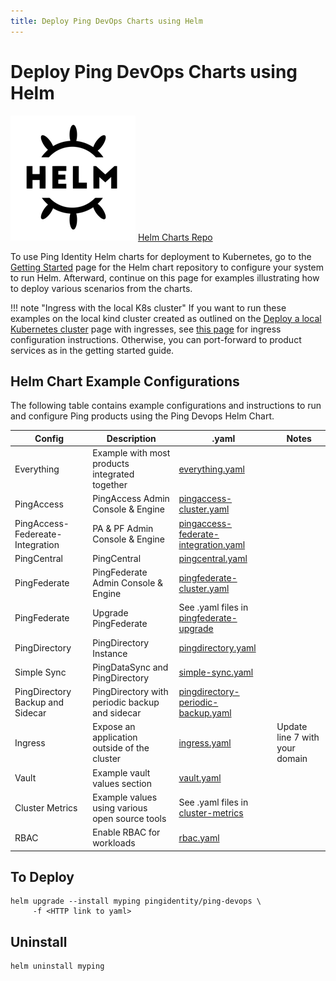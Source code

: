 ```yaml
---
title: Deploy Ping DevOps Charts using Helm
---
```

# Deploy Ping DevOps Charts using Helm

<div class="iconbox" onclick="window.open('https://helm.pingidentity.com','');">
    <img class="assets" src="../../images/logos/helm.png"/>
    <span class="caption">
        <a class="assetlinks" href="https://helm.pingidentity.com" target=”_blank”>Helm Charts Repo</a>
    </span>
</div>

To use Ping Identity Helm charts for deployment to Kubernetes, go to the [Getting Started](https://helm.pingidentity.com/getting-started/) page for the Helm chart repository to configure your system to run Helm.  Afterward, continue on this page for examples illustrating how to deploy various scenarios from the charts.

!!! note "Ingress with the local K8s cluster"
    If you want to run these examples on the local kind cluster created as outlined on the [Deploy a local Kubernetes cluster](./deployLocalK8sCluster.md) page with ingresses, see [this page](./deployHelmLocalIngress.md) for ingress configuration instructions.  Otherwise, you can port-forward to product services as in the getting started guide.

## Helm Chart Example Configurations

The following table contains example configurations and instructions to run and configure Ping products
using the Ping Devops Helm Chart.

| Config                           | Description                                    | .yaml                                                                                                                                                                                           |Notes                                      |
| ---------------------------------| -----------------------------------------------|-------------------------------------------------------------------------------------------------------------------------------------------------------------------------------------------------|-------------------------------------------|
| Everything                       | Example with most products integrated together | [everything.yaml](https://raw.githubusercontent.com/pingidentity/pingidentity-devops-getting-started/master/30-helm/everything.yaml)                                                            ||
| PingAccess                       | PingAccess Admin Console & Engine              | [pingaccess-cluster.yaml](https://raw.githubusercontent.com/pingidentity/pingidentity-devops-getting-started/master/30-helm/pingaccess-cluster.yaml)                                                                               ||
| PingAccess-Federeate-Integration | PA & PF Admin Console & Engine                 | [pingaccess-federate-integration.yaml](https://raw.githubusercontent.com/pingidentity/pingidentity-devops-getting-started/master/30-helm/pingaccess-federate-integration.yaml)                                               ||
| PingCentral                      | PingCentral                                    | [pingcentral.yaml](https://raw.githubusercontent.com/pingidentity/pingidentity-devops-getting-started/master/30-helm/pingcentral.yaml)                                                          |
| PingFederate                     | PingFederate Admin Console & Engine            | [pingfederate-cluster.yaml](https://raw.githubusercontent.com/pingidentity/pingidentity-devops-getting-started/master/30-helm/pingfederate-cluster.yaml)                                        |
| PingFederate                     | Upgrade PingFederate                           | See .yaml files in [pingfederate-upgrade](https://github.com/pingidentity/pingidentity-devops-getting-started/tree/master/30-helm/pingfederate-upgrade)                                         |
| PingDirectory                    | PingDirectory Instance                         | [pingdirectory.yaml](https://raw.githubusercontent.com/pingidentity/pingidentity-devops-getting-started/master/30-helm/pingdirectory.yaml)                                                      |
| Simple Sync                      | PingDataSync and PingDirectory                 | [simple-sync.yaml](https://raw.githubusercontent.com/pingidentity/pingidentity-devops-getting-started/master/30-helm/simple-sync.yaml)                                                          |
| PingDirectory Backup and Sidecar | PingDirectory with periodic backup and sidecar | [pingdirectory-periodic-backup.yaml](https://raw.githubusercontent.com/pingidentity/pingidentity-devops-getting-started/master/30-helm/pingdirectory-backup/pingdirectory-periodic-backup.yaml) |
| Ingress                          | Expose an application outside of the cluster   | [ingress.yaml](https://raw.githubusercontent.com/pingidentity/pingidentity-devops-getting-started/master/30-helm/ingress.yaml)                                                                  |Update line 7 with your domain|
| Vault                            | Example vault values section                   | [vault.yaml](https://raw.githubusercontent.com/pingidentity/pingidentity-devops-getting-started/master/30-helm/vault.yaml)                                                                      |
| Cluster Metrics                  | Example values using various open source tools | See .yaml files in [cluster-metrics](https://github.com/pingidentity/pingidentity-devops-getting-started/tree/master/30-helm/cluster-metrics)                                                   |
| RBAC                             | Enable RBAC for workloads                      | [rbac.yaml](https://raw.githubusercontent.com/pingidentity/pingidentity-devops-getting-started/master/30-helm/rbac.yaml)                                                                        |

## To Deploy

```shell
helm upgrade --install myping pingidentity/ping-devops \
     -f <HTTP link to yaml>
```

## Uninstall

```shell
helm uninstall myping
```
